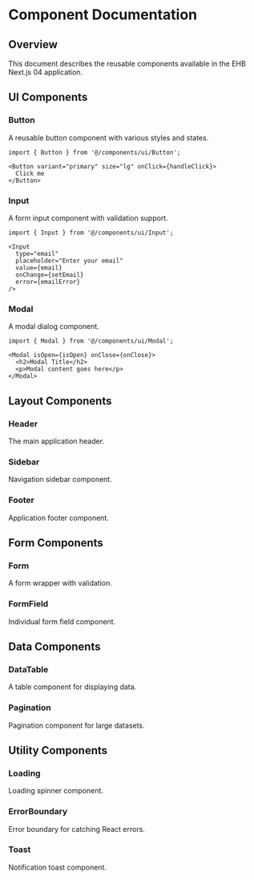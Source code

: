 # Component Documentation

## Overview

This document describes the reusable components available in the EHB Next.js 04 application.

## UI Components

### Button
A reusable button component with various styles and states.

```tsx
import { Button } from '@/components/ui/Button';

<Button variant="primary" size="lg" onClick={handleClick}>
  Click me
</Button>
```

### Input
A form input component with validation support.

```tsx
import { Input } from '@/components/ui/Input';

<Input
  type="email"
  placeholder="Enter your email"
  value={email}
  onChange={setEmail}
  error={emailError}
/>
```

### Modal
A modal dialog component.

```tsx
import { Modal } from '@/components/ui/Modal';

<Modal isOpen={isOpen} onClose={onClose}>
  <h2>Modal Title</h2>
  <p>Modal content goes here</p>
</Modal>
```

## Layout Components

### Header
The main application header.

### Sidebar
Navigation sidebar component.

### Footer
Application footer component.

## Form Components

### Form
A form wrapper with validation.

### FormField
Individual form field component.

## Data Components

### DataTable
A table component for displaying data.

### Pagination
Pagination component for large datasets.

## Utility Components

### Loading
Loading spinner component.

### ErrorBoundary
Error boundary for catching React errors.

### Toast
Notification toast component.
